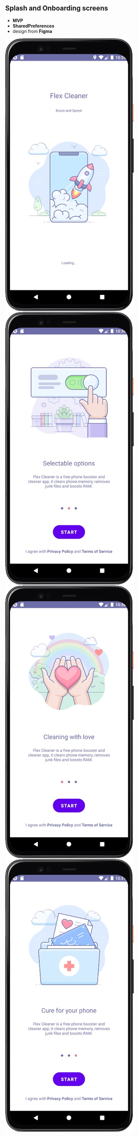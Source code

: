 Splash and Onboarding screens
----------
- **MVP**
- **SharedPreferences**
- design from **Figma**

![](https://github.com/Sankovskij/RAMtest/blob/master/screen1.jpg "Splash Screen")
![](https://github.com/Sankovskij/RAMtest/blob/master/screen2.jpg "First OnBoarding Screen")
![](https://github.com/Sankovskij/RAMtest/blob/master/screen3.jpg "Second OnBoarding Screen")
![](https://github.com/Sankovskij/RAMtest/blob/master/screen4.jpg "Third OnBoarding Screen")

